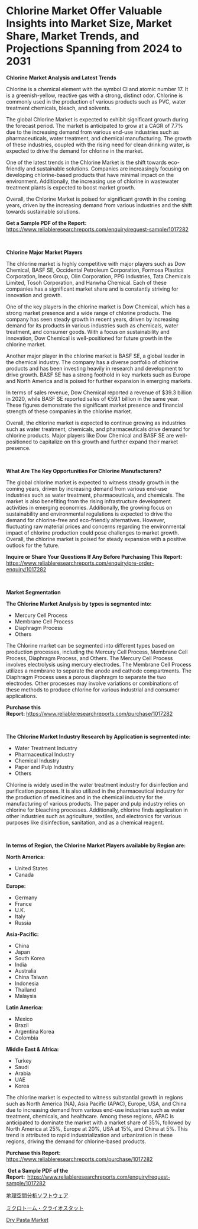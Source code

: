 <p><h1>Chlorine Market Offer Valuable Insights into Market Size, Market Share, Market Trends, and Projections Spanning from 2024 to 2031</h1></p><p><strong>Chlorine Market Analysis and Latest Trends</strong></p>
<p><p>Chlorine is a chemical element with the symbol Cl and atomic number 17. It is a greenish-yellow, reactive gas with a strong, distinct odor. Chlorine is commonly used in the production of various products such as PVC, water treatment chemicals, bleach, and solvents.</p><p>The global Chlorine Market is expected to exhibit significant growth during the forecast period. The market is anticipated to grow at a CAGR of 7.7% due to the increasing demand from various end-use industries such as pharmaceuticals, water treatment, and chemical manufacturing. The growth of these industries, coupled with the rising need for clean drinking water, is expected to drive the demand for chlorine in the market.</p><p>One of the latest trends in the Chlorine Market is the shift towards eco-friendly and sustainable solutions. Companies are increasingly focusing on developing chlorine-based products that have minimal impact on the environment. Additionally, the increasing use of chlorine in wastewater treatment plants is expected to boost market growth.</p><p>Overall, the Chlorine Market is poised for significant growth in the coming years, driven by the increasing demand from various industries and the shift towards sustainable solutions.</p></p>
<p><strong>Get a Sample PDF of the Report:&nbsp;</strong> <a href="https://www.reliableresearchreports.com/enquiry/request-sample/1017282">https://www.reliableresearchreports.com/enquiry/request-sample/1017282</a></p>
<p>&nbsp;</p>
<p><strong>Chlorine Major Market Players</strong></p>
<p><p>The chlorine market is highly competitive with major players such as Dow Chemical, BASF SE, Occidental Petroleum Corporation, Formosa Plastics Corporation, Ineos Group, Olin Corporation, PPG Industries, Tata Chemicals Limited, Tosoh Corporation, and Hanwha Chemical. Each of these companies has a significant market share and is constantly striving for innovation and growth.</p><p>One of the key players in the chlorine market is Dow Chemical, which has a strong market presence and a wide range of chlorine products. The company has seen steady growth in recent years, driven by increasing demand for its products in various industries such as chemicals, water treatment, and consumer goods. With a focus on sustainability and innovation, Dow Chemical is well-positioned for future growth in the chlorine market.</p><p>Another major player in the chlorine market is BASF SE, a global leader in the chemical industry. The company has a diverse portfolio of chlorine products and has been investing heavily in research and development to drive growth. BASF SE has a strong foothold in key markets such as Europe and North America and is poised for further expansion in emerging markets.</p><p>In terms of sales revenue, Dow Chemical reported a revenue of $39.3 billion in 2020, while BASF SE reported sales of €59.1 billion in the same year. These figures demonstrate the significant market presence and financial strength of these companies in the chlorine market.</p><p>Overall, the chlorine market is expected to continue growing as industries such as water treatment, chemicals, and pharmaceuticals drive demand for chlorine products. Major players like Dow Chemical and BASF SE are well-positioned to capitalize on this growth and further expand their market presence.</p></p>
<p>&nbsp;</p>
<p><strong>What Are The Key Opportunities For Chlorine Manufacturers?</strong></p>
<p><p>The global chlorine market is expected to witness steady growth in the coming years, driven by increasing demand from various end-use industries such as water treatment, pharmaceuticals, and chemicals. The market is also benefiting from the rising infrastructure development activities in emerging economies. Additionally, the growing focus on sustainability and environmental regulations is expected to drive the demand for chlorine-free and eco-friendly alternatives. However, fluctuating raw material prices and concerns regarding the environmental impact of chlorine production could pose challenges to market growth. Overall, the chlorine market is poised for steady expansion with a positive outlook for the future.</p></p>
<p><strong>Inquire or Share Your Questions If Any Before Purchasing This Report:</strong> <a href="https://www.reliableresearchreports.com/enquiry/pre-order-enquiry/1017282">https://www.reliableresearchreports.com/enquiry/pre-order-enquiry/1017282</a></p>
<p>&nbsp;</p>
<p><strong>Market Segmentation</strong></p>
<p><strong>The Chlorine Market Analysis by types is segmented into:</strong></p>
<p><ul><li>Mercury Cell Process</li><li>Membrane Cell Process</li><li>Diaphragm Process</li><li>Others</li></ul></p>
<p><p>The Chlorine market can be segmented into different types based on production processes, including the Mercury Cell Process, Membrane Cell Process, Diaphragm Process, and Others. The Mercury Cell Process involves electrolysis using mercury electrodes. The Membrane Cell Process utilizes a membrane to separate the anode and cathode compartments. The Diaphragm Process uses a porous diaphragm to separate the two electrodes. Other processes may involve variations or combinations of these methods to produce chlorine for various industrial and consumer applications.</p></p>
<p><strong>Purchase this Report:&nbsp;</strong><a href="https://www.reliableresearchreports.com/purchase/1017282">https://www.reliableresearchreports.com/purchase/1017282</a></p>
<p>&nbsp;</p>
<p><strong>The Chlorine Market Industry Research by Application is segmented into:</strong></p>
<p><ul><li>Water Treatment Industry</li><li>Pharmaceutical Industry</li><li>Chemical Industry</li><li>Paper and Pulp Industry</li><li>Others</li></ul></p>
<p><p>Chlorine is widely used in the water treatment industry for disinfection and purification purposes. It is also utilized in the pharmaceutical industry for the production of medicines and in the chemical industry for the manufacturing of various products. The paper and pulp industry relies on chlorine for bleaching processes. Additionally, chlorine finds application in other industries such as agriculture, textiles, and electronics for various purposes like disinfection, sanitation, and as a chemical reagent.</p></p>
<p>&nbsp;</p>
<p><strong>In terms of Region, the Chlorine Market Players available by Region are:</strong></p>
<p>
    <p> <strong> North America: </strong>
        <ul>
            <li>United States</li>
            <li>Canada</li>
        </ul>
        </p> 
    <p> <strong> Europe: </strong>
        <ul>
            <li>Germany</li>
            <li>France</li>
            <li>U.K.</li>
            <li>Italy</li>
            <li>Russia</li>
        </ul>
        </p> 
    <p> <strong> Asia-Pacific: </strong>
        <ul>
            <li>China</li>
            <li>Japan</li>
            <li>South Korea</li>
            <li>India</li>
            <li>Australia</li>
            <li>China Taiwan</li>
            <li>Indonesia</li>
            <li>Thailand</li>
            <li>Malaysia</li>
        </ul>
        </p> 
    <p> <strong> Latin America: </strong>
        <ul>
            <li>Mexico</li>
            <li>Brazil</li>
            <li>Argentina Korea</li>
            <li>Colombia</li>
        </ul>
        </p> 
    <p> <strong> Middle East & Africa: </strong>
        <ul>
            <li>Turkey</li>
            <li>Saudi</li>
            <li>Arabia</li>
            <li>UAE</li>
            <li>Korea</li>
        </ul>
    </p>
    </p>
<p><p>The chlorine market is expected to witness substantial growth in regions such as North America (NA), Asia Pacific (APAC), Europe, USA, and China due to increasing demand from various end-use industries such as water treatment, chemicals, and healthcare. Among these regions, APAC is anticipated to dominate the market with a market share of 35%, followed by North America at 25%, Europe at 20%, USA at 15%, and China at 5%. This trend is attributed to rapid industrialization and urbanization in these regions, driving the demand for chlorine-based products.</p></p>
<p><strong>Purchase this Report: </strong><a href="https://www.reliableresearchreports.com/purchase/1017282">https://www.reliableresearchreports.com/purchase/1017282</a></p>
<p>&nbsp;<strong>Get a Sample PDF of the Report:&nbsp;&nbsp;</strong><a href="https://www.reliableresearchreports.com/enquiry/request-sample/1017282">https://www.reliableresearchreports.com/enquiry/request-sample/1017282</a></p>
<p><strong></strong></p>
<p><p><a href="https://medium.com/@laceyzemlak1/%E5%9C%B0%E7%90%86%E7%A9%BA%E9%96%93%E5%88%86%E6%9E%90%E3%82%BD%E3%83%95%E3%83%88%E3%82%A6%E3%82%A7%E3%82%A2%E5%B8%82%E5%A0%B4%E3%82%A4%E3%83%B3%E3%82%B5%E3%82%A4%E3%83%88-%E5%B8%82%E5%A0%B4%E5%8B%95%E5%90%91-%E6%88%90%E9%95%B7-2024%E5%B9%B4%E3%81%8B%E3%82%892031%E5%B9%B4%E3%81%BE%E3%81%A7%E3%81%AE%E4%BA%88%E6%B8%AC-649642c76c13">地理空間分析ソフトウェア</a></p><p><a href="https://medium.com/@michaelerde565/%E3%83%9E%E3%82%A4%E3%82%AF%E3%83%AD%E3%83%88%E3%83%BC%E3%83%A0%E3%82%AF%E3%83%A9%E3%82%A4%E3%82%AA%E3%82%B9%E3%82%BF%E3%83%83%E3%83%88%E5%B8%82%E5%A0%B4-%E3%82%BF%E3%82%A4%E3%83%97-%E3%82%A2%E3%83%97%E3%83%AA%E3%82%B1%E3%83%BC%E3%82%B7%E3%83%A7%E3%83%B3-%E5%9C%B0%E7%90%86%E3%81%AB%E3%82%88%E3%82%8B%E5%8C%85%E6%8B%AC%E7%9A%84%E3%81%AA%E8%A9%95%E4%BE%A1-a0e8ec82f394">ミクロトーム・クライオスタット</a></p><p><a href="https://view.publitas.com/reportprime-1/dry-pasta-market-dynamics-2024-2031-also-about-its-market-trends-projections-and-opportunities/">Dry Pasta Market</a></p></p>